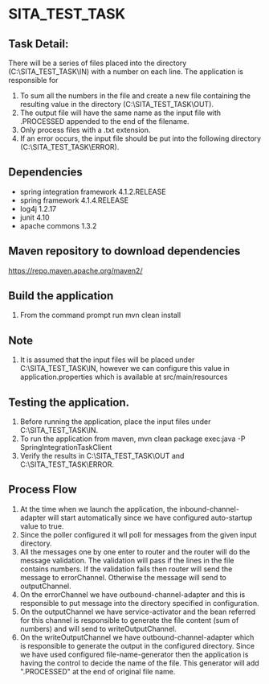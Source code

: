 # SITA_TEST_TASK

## Task Detail: 
There will be a series of files placed into the directory (C:\SITA_TEST_TASK\IN) with a number on each line.
The application is responsible for 
1. To sum all the numbers in the file and create a new file containing the resulting value in the directory (C:\SITA_TEST_TASK\OUT). 
2. The output file will have the same name as the input file with .PROCESSED appended to the end of the filename. 
3. Only process files with a .txt extension. 
4. If an error occurs, the input file should be put into the following directory (C:\SITA_TEST_TASK\ERROR).

## Dependencies
* spring integration framework 4.1.2.RELEASE
* spring framework 4.1.4.RELEASE
* log4j 1.2.17
* junit 4.10
* apache commons 1.3.2


## Maven repository to download dependencies
https://repo.maven.apache.org/maven2/


## Build the application
1. From the command prompt run mvn clean install

## Note
1. It is assumed that the input files will be placed under C:\SITA_TEST_TASK\IN, however we can configure this value in application.properties which is available at src/main/resources

## Testing the application.
1. Before running the application, place the input files under C:\SITA_TEST_TASK\IN.
2. To run the application from maven, mvn clean package exec:java -P SpringIntegrationTaskClient
3. Verify the results in C:\SITA_TEST_TASK\OUT and C:\SITA_TEST_TASK\ERROR.

## Process Flow
1. At the time when we launch the application, the inbound-channel-adapter will start automatically since we have configured auto-startup value to true.
2. Since the poller configured it wll poll for messages from the given input directory.
3. All the messages one by one enter to router and the router will do the message validation. The validation will pass if the lines in the file contains numbers. If the validation fails then router will send the message to errorChannel.
Otherwise the message will send to outputChannel.
4. On the errorChannel we have outbound-channel-adapter and this is responsible to put message into the directory specified in configuration.
5. On the outputChannel we have service-activator and the bean referred for this channel is responsible to generate the file content (sum of numbers) and will send to writeOutputChannel.
6. On the writeOutputChannel we have outbound-channel-adapter which is responsible to generate the output in the configured directory. Since we have used configured file-name-generator then the application is having the control to decide the name of the file. This generator will add ".PROCESSED" at the end of original file name.
 
